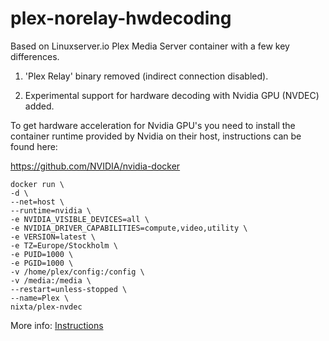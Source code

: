 # plex-norelay-hwdecoding

Based on Linuxserver.io Plex Media Server container with a few key differences.

1. 'Plex Relay' binary removed (indirect connection disabled).

2. Experimental support for hardware decoding with Nvidia GPU (NVDEC) added.


To get hardware acceleration for Nvidia GPU's you need to install the container runtime provided by Nvidia on their host, instructions can be found here:

https://github.com/NVIDIA/nvidia-docker


```
docker run \
-d \
--net=host \
--runtime=nvidia \
-e NVIDIA_VISIBLE_DEVICES=all \
-e NVIDIA_DRIVER_CAPABILITIES=compute,video,utility \
-e VERSION=latest \
-e TZ=Europe/Stockholm \
-e PUID=1000 \
-e PGID=1000 \
-v /home/plex/config:/config \
-v /media:/media \
--restart=unless-stopped \
--name=Plex \
nixta/plex-nvdec
```

More info:
[Instructions](https://hub.docker.com/r/linuxserver/plex/)
